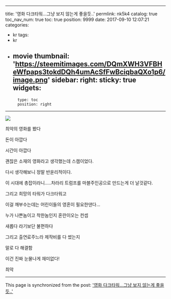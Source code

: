 
---
title: '영화 다크타워...그냥 보지 않는게 좋을듯..'
permlink: nk5k4
catalog: true
toc_nav_num: true
toc: true
position: 9999
date: 2017-09-10 12:07:21
categories:
- kr
tags:
- kr
- movie
thumbnail: 'https://steemitimages.com/DQmXWH3VFBHeWfpaps3tokdDQh4umAcSfFwBciqbaQXo1p6/image.png'
sidebar:
    right:
        sticky: true
widgets:
    -
        type: toc
        position: right
---


![](https://steemitimages.com/DQmXWH3VFBHeWfpaps3tokdDQh4umAcSfFwBciqbaQXo1p6/image.png)

최악의 영화를 봤다

돈이 아깝다

시간이 아깝다

괜찮은 소재의 영화라고 생각했는데 스캠이었다.

다시 생각해보니 정말 반윤리적이다.

이 시대에 총잡이라니.....차라리 트럼프를 마블주인공으로 만드는게 더 날것같다.

그리고 희망의 타워가 다크타워고

이걸 깨부수는데는 어린이들의 영혼이 필요한댄다...

누가 나쁜놈이고 착한놈인지 혼란이오는 컨셉

새롭다 라기보단 불편하다

그리고 출연료주느라 제작비를 다 썼는지

말로 다 해결함

이건 진짜 눈물나게 재미없다!

최악

- - -

This page is synchronized from the post: ['영화 다크타워...그냥 보지 않는게 좋을듯..'](https://steemit.com/@virus707/nk5k4)
